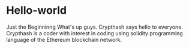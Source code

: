 # Hello-world
Just the Beginninng
What's up guys. Crypthash says hello to everyone. Crypthash is a coder with interest in coding using solidity programming language of the Ethereum blockchain network.
